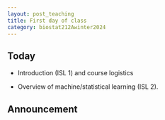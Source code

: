 ```yaml
---
layout: post_teaching
title: First day of class
category: biostat212Awinter2024
---
```


## Today

* Introduction (ISL 1) and course logistics  

* Overview of machine/statistical learning (ISL 2).

## Announcement

